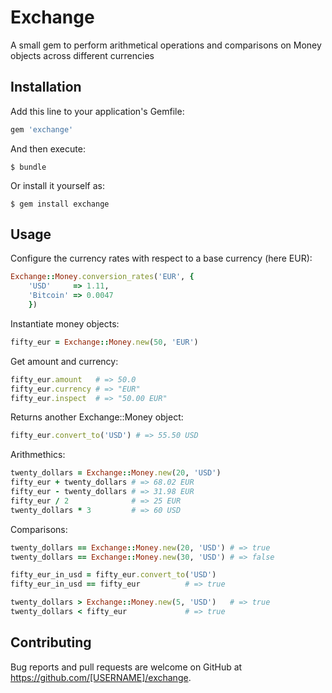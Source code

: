 # Exchange

A small gem to perform arithmetical operations and comparisons on Money objects across different currencies

## Installation

Add this line to your application's Gemfile:

```ruby
gem 'exchange'
```

And then execute:

    $ bundle

Or install it yourself as:

    $ gem install exchange

## Usage

Configure the currency rates with respect to a base currency (here EUR):

```ruby
Exchange::Money.conversion_rates('EUR', {
    'USD'     => 1.11,
    'Bitcoin' => 0.0047
    })
```

Instantiate money objects:

```ruby
fifty_eur = Exchange::Money.new(50, 'EUR')
```

Get amount and currency:

```ruby
fifty_eur.amount   # => 50.0
fifty_eur.currency # => "EUR"
fifty_eur.inspect  # => "50.00 EUR"
```

Returns another Exchange::Money object:
```ruby
fifty_eur.convert_to('USD') # => 55.50 USD
```

Arithmethics:

```ruby
twenty_dollars = Exchange::Money.new(20, 'USD')
fifty_eur + twenty_dollars # => 68.02 EUR
fifty_eur - twenty_dollars # => 31.98 EUR
fifty_eur / 2              # => 25 EUR
twenty_dollars * 3         # => 60 USD
```

Comparisons:
```ruby
twenty_dollars == Exchange::Money.new(20, 'USD') # => true
twenty_dollars == Exchange::Money.new(30, 'USD') # => false

fifty_eur_in_usd = fifty_eur.convert_to('USD')
fifty_eur_in_usd == fifty_eur          # => true

twenty_dollars > Exchange::Money.new(5, 'USD')   # => true
twenty_dollars < fifty_eur             # => true
```

## Contributing

Bug reports and pull requests are welcome on GitHub at https://github.com/[USERNAME]/exchange.

